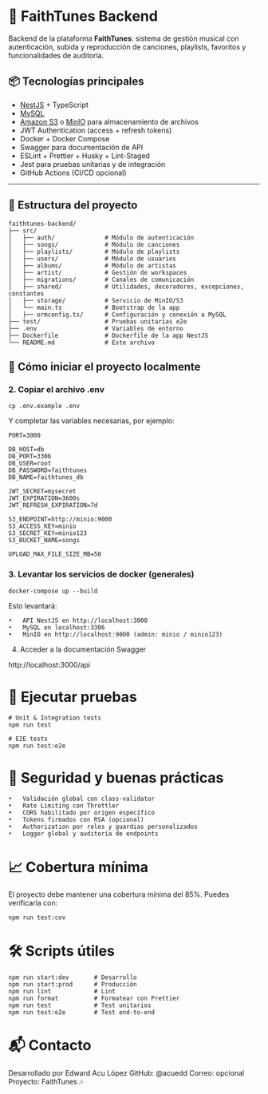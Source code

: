 # 🎵 FaithTunes Backend

Backend de la plataforma **FaithTunes**: sistema de gestión musical con autenticación, subida y reproducción de canciones, playlists, favoritos y funcionalidades de auditoría.

## 📦 Tecnologías principales

- [NestJS](https://nestjs.com/) + TypeScript
- [MySQL](https://www.mysql.com/)
- [Amazon S3](https://aws.amazon.com/s3/) o [MinIO](https://min.io/) para almacenamiento de archivos
- JWT Authentication (access + refresh tokens)
- Docker + Docker Compose
- Swagger para documentación de API
- ESLint + Prettier + Husky + Lint-Staged
- Jest para pruebas unitarias y de integración
- GitHub Actions (CI/CD opcional)

---

## 📁 Estructura del proyecto

```
faithtunes-backend/
├── src/
│   ├── auth/              # Módulo de autenticación
│   ├── songs/             # Módulo de canciones
│   ├── playlists/         # Módulo de playlists
│   ├── users/             # Módulo de usuarios
│   ├── albums/            # Módulo de artistas
│   ├── artist/            # Gestión de workspaces
│   ├── migrations/        # Canales de comunicación
│   ├── shared/            # Utilidades, decoradores, excepciones, constantes
│   ├── storage/           # Servicio de MinIO/S3
│   └── main.ts            # Bootstrap de la app
│   ├── ormconfig.ts/      # Configuración y conexión a MySQL
├── test/                  # Pruebas unitarias e2e
├── .env                   # Variables de entorno
├── Dockerfile             # Dockerfile de la app NestJS
└── README.md              # Este archivo
```

## 🚀 Cómo iniciar el proyecto localmente

### 2. Copiar el archivo .env

```
cp .env.example .env

```

Y completar las variables necesarias, por ejemplo:
```
PORT=3000

DB_HOST=db
DB_PORT=3306
DB_USER=root
DB_PASSWORD=faithtunes
DB_NAME=faithtunes_db

JWT_SECRET=mysecret
JWT_EXPIRATION=3600s
JWT_REFRESH_EXPIRATION=7d

S3_ENDPOINT=http://minio:9000
S3_ACCESS_KEY=minio
S3_SECRET_KEY=minio123
S3_BUCKET_NAME=songs

UPLOAD_MAX_FILE_SIZE_MB=50
```
### 3. Levantar los servicios de docker (generales)

```
docker-compose up --build
```

Esto levantará:

	•	API NestJS en http://localhost:3000
	•	MySQL en localhost:3306
	•	MinIO en http://localhost:9000 (admin: minio / minio123)

4. Acceder a la documentación Swagger

http://localhost:3000/api


# 🧪 Ejecutar pruebas

```
# Unit & Integration tests
npm run test

# E2E tests
npm run test:e2e
```


# 🔐 Seguridad y buenas prácticas

	•	Validación global con class-validator
	•	Rate Limiting con Throttler
	•	CORS habilitado por origen específico
	•	Tokens firmados con RSA (opcional)
	•	Authorization por roles y guardias personalizados
	•	Logger global y auditoría de endpoints


# 📈 Cobertura mínima

El proyecto debe mantener una cobertura mínima del 85%. Puedes verificarla con:

```
npm run test:cov
```

# 🛠️ Scripts útiles

```
npm run start:dev       # Desarrollo
npm run start:prod      # Producción
npm run lint            # Lint
npm run format          # Formatear con Prettier
npm run test            # Test unitarios
npm run test:e2e        # Test end-to-end
```


# 📬 Contacto

Desarrollado por Edward Acu López
GitHub: @acuedd
Correo: opcional
Proyecto: FaithTunes 🎶
